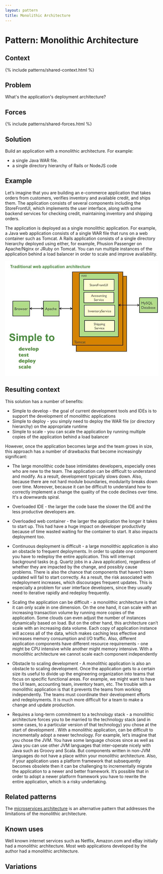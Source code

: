 ```yaml
---
layout: pattern
title: Monolithic Architecture
---
```

# Pattern: Monolithic Architecture

## Context

{% include patterns/shared-context.html %}

## Problem

What's the application's deployment architecture?

## Forces

{% include patterns/shared-forces.html %}

## Solution

Build an application with a monolithic architecture.
For example:

* a single Java WAR file.
* a single directory hierarchy of Rails or NodeJS code

## Example

Let’s imagine that you are building an e-commerce application that takes orders from customers, verifies inventory and available credit, and ships them.
The application consists of several components including the StoreFrontUI, which implements the user interface, along with some backend services for checking credit,
maintaining inventory and shipping orders.

The application is deployed as a single monolithic application.
For example, a Java web application consists of a single WAR file that runs on a web container such as Tomcat.
A Rails application consists of a single directory hierarchy deployed using either, for example, Phusion Passenger on Apache/Nginx or JRuby on Tomcat.
You can run multiple instances of the application behind a load balancer in order to scale and improve availability.

<img class="img-responsive" src="/i/DecomposingApplications.011.jpg"></img>

## Resulting context

This solution has a number of benefits:

* Simple to develop - the goal of current development tools and IDEs is to support the development of monolithic applications
* Simple to deploy - you simply need to deploy the WAR file (or directory hierarchy) on the appropriate runtime
* Simple to scale - you can scale the application by running multiple copies of the application behind a load balancer

However, once the application becomes large and the team grows in size, this approach has a number of drawbacks that become increasingly significant:

* The large monolithic code base intimidates developers, especially ones who are new to the team.
The application can be difficult to understand and modify. As a result, development typically slows down.
Also, because there are not hard module boundaries, modularity breaks down over time.
Moreover, because it can be difficult to understand how to correctly implement a change the quality of the code declines over time.
It's a downwards spiral.

* Overloaded IDE - the larger the code base the slower the IDE and the less productive developers are.

* Overloaded web container - the larger the application the longer it takes to start up.
      This had have a huge impact on developer productivity because of time wasted waiting for the container to start. It also impacts deployment too.

* Continuous deployment is difficult - a large monolithic application is also an obstacle to frequent deployments.
  In order to update one component you have to redeploy the entire application.
  This will interrupt background tasks (e.g. Quartz jobs in a Java application), regardless of whether they are impacted by the change, and possibly cause problems.
  There is also the chance that components that haven’t been updated will fail to start correctly.
  As a result, the risk associated with redeployment increases, which discourages frequent updates.
  This is especially a problem for user interface developers, since they usually need to iterative rapidly and redeploy frequently.

* Scaling the application can be difficult - a monolithic architecture is that it can only scale in one dimension.
   On the one hand, it can scale with an increasing transaction volume by running more copies of the application.
   Some clouds can even adjust the number of instances dynamically based on load.
   But on the other hand, this architecture can’t scale with an increasing data volume.
   Each copy of application instance will access all of the data, which makes caching less effective and increases memory consumption and I/O traffic.
   Also, different application components have different resource requirements - one might be CPU intensive while another might memory intensive. With a monolithic architecture we cannot scale each component independently

* Obstacle to scaling development - A monolithic application is also an obstacle to scaling development.
  Once the application gets to a certain size its useful to divide up the engineering organization into teams that focus on specific functional areas.
  For example, we might want to have the UI team, accounting team, inventory team, etc.
  The trouble with a monolithic application is that it prevents the teams from working independently.
  The teams must coordinate their development efforts and redeployments.
  It is much more difficult for a team to make a change and update production.

* Requires a long-term commitment to a technology stack - a monolithic architecture forces you to be married to the technology stack (and in some cases, to a particular version of that technology)
   you chose at the start of development .
   With a monolithic application, can be difficult to incrementally adopt a newer technology.
   For example, let’s imagine that you chose the JVM.
   You have some language choices since as well as Java you can use other JVM languages that inter-operate nicely with Java such as Groovy and Scala.
   But components written in non-JVM languages do not have a place within your monolithic architecture.
   Also, if your application uses a platform framework that subsequently becomes obsolete then it can be challenging to incrementally migrate the application to a newer and better framework.
   It’s possible that in order to adopt a newer platform framework you have to rewrite the entire application, which is a risky undertaking.

## Related patterns

The [microservices architecture](microservices.html) is an alternative pattern that addresses the limitations of the monolithic architecture.

## Known uses

Well known internet services such as Netflix, Amazon.com and eBay initially had a monolithic architecture.
Most web applications developed by the author had a monolithic architecture.

## Variations





